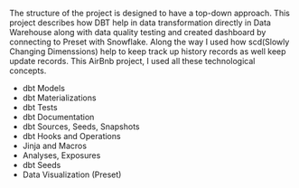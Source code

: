 The structure of the project is designed to have a top-down approach. This project describes how DBT help in data transformation directly in Data Warehouse along with data quality testing and created dashboard by connecting to Preset with Snowflake. Along the way I used how scd(Slowly Changing Dimenssions) help to keep track up history records as well keep update records. This AirBnb project, I used all these technological concepts.

 * dbt Models
 * dbt Materializations
 * dbt Tests
 * dbt Documentation
 * dbt Sources, Seeds, Snapshots
 * dbt Hooks and Operations
 * Jinja and Macros
 * Analyses, Exposures 
 * dbt Seeds
 * Data Visualization (Preset)





